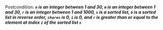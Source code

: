 Postcondition: ***`n` is an integer between 1 and 30, `m` is an integer between 1 and 30, `r` is an integer between 1 and 1000, `s` is a sorted list, `b` is a sorted list in reverse order, `shares` is 0, `i` is 0, and `r` is greater than or equal to the element at index `i` of the sorted list `s`***